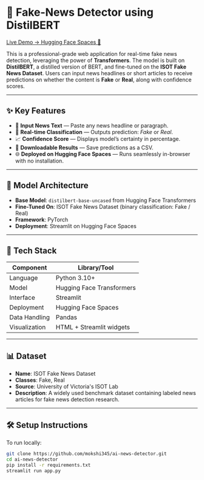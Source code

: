 # 📰 Fake-News Detector using DistilBERT

[Live Demo → Hugging Face Spaces 🚀](https://huggingface.co/spaces/mokshi4/ai-news-detector)

This is a professional-grade web application for real-time fake news detection, leveraging the power of **Transformers**. The model is built on **DistilBERT**, a distilled version of BERT, and fine-tuned on the **ISOT Fake News Dataset**. Users can input news headlines or short articles to receive predictions on whether the content is **Fake** or **Real**, along with confidence scores.

---

## ✨ Key Features

- 📝 **Input News Text** — Paste any news headline or paragraph.
- 🤖 **Real-time Classification** — Outputs prediction: *Fake* or *Real*.
- 📈 **Confidence Score** — Displays model’s certainty in percentage.
- 💾 **Downloadable Results** — Save predictions as a CSV.
- 🌐 **Deployed on Hugging Face Spaces** — Runs seamlessly in-browser with no installation.

---

## 🧠 Model Architecture

- **Base Model**: `distilbert-base-uncased` from Hugging Face Transformers
- **Fine-Tuned On**: ISOT Fake News Dataset (binary classification: Fake / Real)
- **Framework**: PyTorch
- **Deployment**: Streamlit on Hugging Face Spaces

---

## 📂 Tech Stack

| Component     | Library/Tool               |
|---------------|----------------------------|
| Language      | Python 3.10+               |
| Model         | Hugging Face Transformers  |
| Interface     | Streamlit                  |
| Deployment    | Hugging Face Spaces        |
| Data Handling | Pandas                     |
| Visualization| HTML + Streamlit widgets   |

---

## 📊 Dataset

- **Name**: ISOT Fake News Dataset
- **Classes**: Fake, Real
- **Source**: University of Victoria's ISOT Lab
- **Description**: A widely used benchmark dataset containing labeled news articles for fake news detection research.

---

## 🛠️ Setup Instructions

To run locally:

```bash
git clone https://github.com/mokshi345/ai-news-detector.git
cd ai-news-detector
pip install -r requirements.txt
streamlit run app.py
